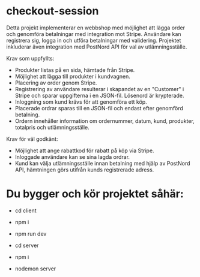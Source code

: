 ﻿# checkout-session


Detta projekt implementerar en webbshop med möjlighet att lägga order och genomföra betalningar med integration mot Stripe. Användare kan registrera sig, logga in och utföra betalningar med validering. Projektet inkluderar även integration med PostNord API för val av utlämningsställe.

Krav som uppfyllts: 
* Produkter listas på en sida, hämtade från Stripe.
* Möjlighet att lägga till produkter i kundvagnen.
* Placering av order genom Stripe.
* Registrering av användare resulterar i skapandet av en "Customer" i Stripe och sparar uppgifterna i en JSON-fil. Lösenord är krypterade.
* Inloggning som kund krävs för att genomföra ett köp.
* Placerade ordrar sparas till en JSON-fil och endast efter genomförd betalning.
* Ordern innehåller information om ordernummer, datum, kund, produkter, totalpris och utlämningsställe.

Krav för väl godkänt:
* Möjlighet att ange rabattkod för rabatt på köp via Stripe.
* Inloggade användare kan se sina lagda ordrar.
* Kund kan välja utlämningsställe innan betalning med hjälp av PostNord API, hämtningen görs utifrån kunds registrerade adress.



# Du bygger och kör projektet såhär:

* cd client
* npm i
* npm run dev

* cd server 
* npm i
* nodemon server
